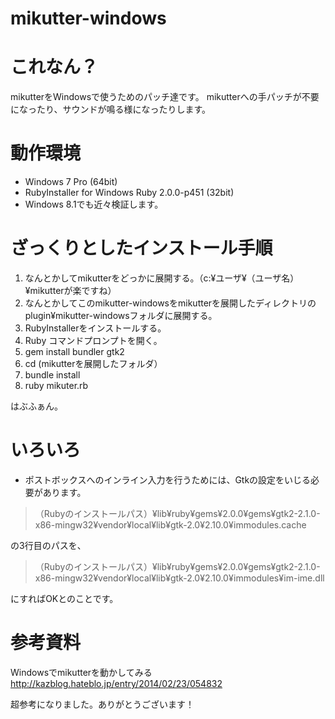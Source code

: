 mikutter-windows
================

# これなん？
mikutterをWindowsで使うためのパッチ達です。
mikutterへの手パッチが不要になったり、サウンドが鳴る様になったりします。

# 動作環境
* Windows 7 Pro (64bit)
* RubyInstaller for Windows Ruby 2.0.0-p451 (32bit)
* Windows 8.1でも近々検証します。

# ざっくりとしたインストール手順
1. なんとかしてmikutterをどっかに展開する。（c:¥ユーザ¥（ユーザ名）¥mikutterが楽ですね）
2. なんとかしてこのmikutter-windowsをmikutterを展開したディレクトリのplugin¥mikutter-windowsフォルダに展開する。
3. RubyInstallerをインストールする。
4. Ruby コマンドプロンプトを開く。
5. gem install bundler gtk2
6. cd (mikutterを展開したフォルダ）
7. bundle install
8. ruby mikuter.rb

はぶふぁん。

# いろいろ

* ポストボックスへのインライン入力を行うためには、Gtkの設定をいじる必要があります。

>（Rubyのインストールパス）¥lib¥ruby¥gems¥2.0.0¥gems¥gtk2-2.1.0-x86-mingw32¥vendor¥local¥lib¥gtk-2.0¥2.10.0¥immodules.cache

の3行目のパスを、

>（Rubyのインストールパス）¥lib¥ruby¥gems¥2.0.0¥gems¥gtk2-2.1.0-x86-mingw32¥vendor¥local¥lib¥gtk-2.0¥2.10.0¥immodules¥im-ime.dll

にすればOKとのことです。

# 参考資料

Windowsでmikutterを動かしてみる
http://kazblog.hateblo.jp/entry/2014/02/23/054832

超参考になりました。ありがとうございます！
